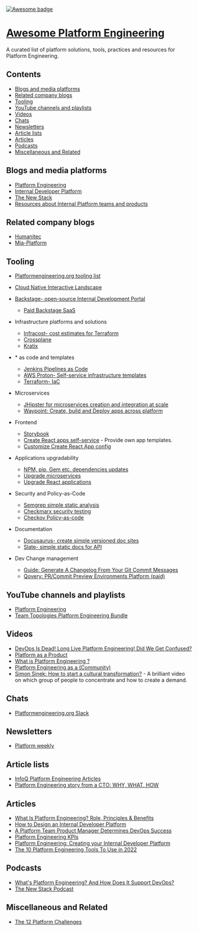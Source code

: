 [![Awesome badge](https://awesome.re/badge.svg)](https://github.com/sindresorhus/awesome)

# [Awesome Platform Engineering](https://shospodarets.github.io/awesome-platform-engineering/)

A curated list of platform solutions, tools, practices and resources for Platform Engineering.

## Contents

- [Blogs and media platforms](#blogs-and-media-platforms)
- [Related company blogs](#related-company-blogs)
- [Tooling](#tooling)
- [YouTube channels and playlists](#youtube-channels-and-playlists)
- [Videos](#videos)
- [Chats](#chats)
- [Newsletters](#newsletters)
- [Article lists](#article-lists)
- [Articles](#articles)
- [Podcasts](#podcasts)
- [Miscellaneous and Related](#miscellaneous-and-related)

## Blogs and media platforms
- [Platform Engineering](https://platformengineering.org)
- [Internal Developer Platform](https://internaldeveloperplatform.org)
- [The New Stack](https://thenewstack.io/)
- [Resources about Internal Platform teams and products](https://internalplatforms.com)

## Related company blogs

- [Humanitec](https://humanitec.com/blog)
- [Mia-Platform](https://blog.mia-platform.eu/en)

## Tooling

- [Platformengineering.org tooling list](https://platformengineering.org/platform-tooling)
- [Cloud Native Interactive Landscape](https://landscape.cncf.io/)
- [Backstage- open-source Internal Development Portal](https://backstage.io/)
    - [Paid Backstage SaaS](https://roadie.io/)
- Infrastructure platforms and solutions
    - [Infracost- cost estimates for Terraform](https://github.com/infracost/infracost)
    - [Crossplane](https://www.crossplane.io/)
    - [Kratix](https://kratix.io/)
- \* as code and templates
	- [Jenkins Pipelines as Code](https://www.jenkins.io/doc/book/pipeline-as-code/)
	- [AWS Proton- Self-service infrastructure templates](https://aws.amazon.com/proton/)
    - [Terraform- IaC](https://www.terraform.io/)
- Microservices
  	- [JHipster for microservices creation and integration at scale](https://www.jhipster.tech/)
    - [Waypoint: Create, build and Deploy apps across platform](https://www.waypointproject.io/)
- Frontend
    - [Storybook](https://storybook.js.org/)
    - [Create React apps self-service](https://create-react-app.dev/docs/custom-templates/) - Provide own app templates.
    - [Customize Create React App config](https://github.com/dilanx/craco)
- Applications upgradability
    - [NPM, pip, Gem etc. dependencies updates](https://github.com/renovatebot/renovate)
    - [Upgrade microservices](https://www.jhipster.tech/upgrading-an-application/#-upgrading-an-application)
    - [Upgrade React applications](https://github.com/reactjs/react-codemod)
- Security and Policy-as-Code
    - [Semgrep simple static analysis](https://semgrep.dev/)
    - [Checkmarx security testing](https://checkmarx.com/)
    - [Checkov Policy-as-code](https://www.checkov.io/)
- Documentation
    - [Docusaurus- create simple versioned doc sites](https://jamstack.org/generators/docusaurus/)
    - [Slate- simple static docs for API](https://github.com/slatedocs/slate)

- Dev Change management
  	- [Guide: Generate A Changelog From Your Git Commit Messages](https://mokkapps.de/blog/how-to-automatically-generate-a-helpful-changelog-from-your-git-commit-messages/)
  	- [Qovery: PR/Commit Preview Environments Platform (paid)](https://hub.qovery.com/guides/tutorial/getting-started-with-preview-environments-on-aws-for-beginners/)

## YouTube channels and playlists

- [Platform Engineering](https://www.youtube.com/@PlatformEngineering)
- [Team Topologies Platform Engineering Bundle](https://www.youtube.com/watch?v=7yaiiQHNKpM&list=PLYTh9n7QJnzS3bZ6bmoLaTaKPzhSmlnL1&ab_channel=TeamTopologies)

## Videos

- [DevOps Is Dead! Long Live Platform Engineering! Did We Get Confused?](https://www.youtube.com/watch?app=desktop&v=9_v77YiSGEY&ab_channel=DevOpsToolkit)
- [Platform as a Product](https://www.youtube.com/watch?v=b8YHCDMxqfg&ab_channel=PlatformEngineering)
- [What is Platform Engineering ?](https://www.youtube.com/watch?v=0uuOJ1gzcyE&ab_channel=PlatformsandBeyond)
- [Platform Engineering as a (Community)](https://www.youtube.com/watch?v=4N2ywun-wTE&ab_channel=GOTOConferences)
- [Simon Sinek: How to start a cultural transformation?](https://www.youtube.com/watch?v=zClAdLw4yRI&ab_channel=DenkProducties) - A brilliant video on which group of people to concentrate and how to create a demand.

## Chats

- [Platformengineering.org Slack](https://platformengineering.org/slack-rd)

## Newsletters

- [Platform weekly](https://platformweekly.com/)

## Article lists

- [InfoQ Platform Engineering Articles](https://www.infoq.com/platformengineering/)
- [Platform Engineering story from a CTO: WHY, WHAT, HOW](https://medium.com/agorapulse-stories/platform-engineering-part-1-why-the-evolution-of-developer-cognitive-load-9f36f5cc2888)

## Articles
- [What Is Platform Engineering? Role, Principles & Benefits](https://spacelift.io/blog/what-is-platform-engineering)
- [How to Design an Internal Developer Platform](https://blog.container-solutions.com/how-to-design-an-internal-developer-platform)
- [A Platform Team Product Manager Determines DevOps Success](https://thenewstack.io/a-platform-team-product-manager-determines-devops-success/)
- [Platform Engineering KPIs](https://medium.com/wise-engineering/platform-engineering-kpis-6a3215f0ee14)
- [Platform Engineering: Creating your Internal Developer Platform](https://medium.com/contino-engineering/creating-your-internal-developer-platform-part-2-65ff217cecd6)
- [The 10 Platform Engineering Tools To Use in 2022](https://medium.com/@rphilogene/the-10-platform-engineering-tools-to-use-in-2022-c2cbf2561f77)

## Podcasts

- [What's Platform Engineering? And How Does It Support DevOps?](https://www.listennotes.com/podcasts/the-new-stack/whats-platform-engineering-uoN5mXizUpP/)
- [The New Stack Podcast](https://www.listennotes.com/podcasts/the-new-stack-podcast-the-new-stack-2tdxfCmwZr6/)

## Miscellaneous and Related

- [The 12 Platform Challenges](https://www.syntasso.io/post/the-12-platform-challenges-of-christmas)


